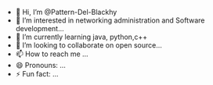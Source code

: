 - 👋 Hi, I’m @Pattern-Del-Blackhy
- 👀 I’m interested in networking administration and Software development...
- 🌱 I’m currently learning  java, python,c++
- 💞️ I’m looking to collaborate on open source...
- 📫 How to reach me ...
- 😄 Pronouns: ...
- ⚡ Fun fact: ...

<!---
Pattern-Del-Blackhy/Pattern-Del-Blackhy is a ✨ special ✨ repository because its `README.md` (this file) appears on your GitHub profile.
You can click the Preview link to take a look at your changes.
--->
